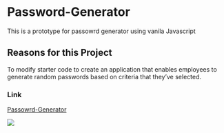 # Password-Generator
This is a prototype for passowrd generator using vanila Javascript


## Reasons for this Project
To modify starter code to create an application that enables employees to generate random passwords based on criteria that they’ve selected.
### Link
[Passowrd-Generator](https://mohamedmesahel.github.io/Password-Generator/)

![](Password-Generator/assets/images/PasswordGenerator.png)
